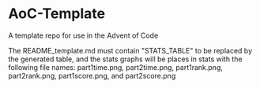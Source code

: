# AoC-Template
A template repo for use in the Advent of Code

The README_template.md must contain "STATS_TABLE" to be replaced by the generated table, and the stats graphs will be places in stats with the following file names: part1time.png, part2time.png, part1rank.png, part2rank.png, part1score.png, and part2score.png
